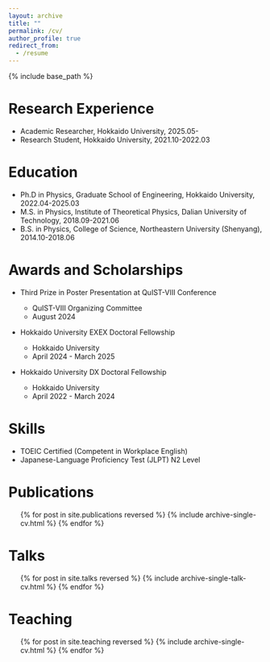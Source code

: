 ```yaml
---
layout: archive
title: ""
permalink: /cv/
author_profile: true
redirect_from:
  - /resume
---
```


{% include base_path %}

Research Experience
======
* Academic Researcher, Hokkaido University, 2025.05-
* Research Student, Hokkaido University, 2021.10-2022.03

Education
======
* Ph.D in Physics, Graduate School of Engineering, Hokkaido University, 2022.04-2025.03
* M.S. in Physics, Institute of Theoretical Physics, Dalian University of Technology, 2018.09-2021.06
* B.S. in Physics, College of Science, Northeastern University (Shenyang), 2014.10-2018.06

Awards and Scholarships
======

* Third Prize in Poster Presentation at QuIST-VIII Conference
  * QuIST-VIII Organizing Committee
  * August 2024

* Hokkaido University EXEX Doctoral Fellowship
  * Hokkaido University
  * April 2024 - March 2025

* Hokkaido University DX Doctoral Fellowship
  * Hokkaido University
  * April 2022 - March 2024

Skills
======
* TOEIC Certified (Competent in Workplace English)
* Japanese-Language Proficiency Test (JLPT) N2 Level 

Publications
======
  <ul>{% for post in site.publications reversed %}
    {% include archive-single-cv.html %}
  {% endfor %}</ul>
  
Talks
======
  <ul>{% for post in site.talks reversed %}
    {% include archive-single-talk-cv.html  %}
  {% endfor %}</ul>
  
Teaching
======
  <ul>{% for post in site.teaching reversed %}
    {% include archive-single-cv.html %}
  {% endfor %}</ul>
  
